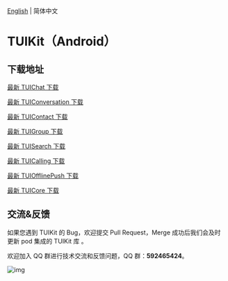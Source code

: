 [English](./README_EN.md) | 简体中文

# TUIKit（Android）

## 下载地址

[最新 TUIChat 下载](https://im.sdk.cloud.tencent.cn/download/tuikit/6.2.2363/android/TUIChat.zip)

[最新 TUIConversation 下载](https://im.sdk.cloud.tencent.cn/download/tuikit/6.2.2363/android/TUIConversation.zip)

[最新 TUIContact 下载](https://im.sdk.cloud.tencent.cn/download/tuikit/6.2.2363/android/TUIContact.zip)

[最新 TUIGroup 下载](https://im.sdk.cloud.tencent.cn/download/tuikit/6.2.2363/android/TUIGroup.zip)

[最新 TUISearch 下载](https://im.sdk.cloud.tencent.cn/download/tuikit/6.2.2363/android/TUISearch.zip)

[最新 TUICalling 下载](https://im.sdk.cloud.tencent.cn/download/tuikit/6.2.2363/android/TUICalling.zip)

[最新 TUIOfflinePush 下载](https://im.sdk.cloud.tencent.cn/download/tuikit/6.2.2363/android/TUIOfflinePush.zip)

[最新 TUICore 下载](https://im.sdk.cloud.tencent.cn/download/tuikit/6.2.2363/android/TUICore.zip)

## 交流&反馈

如果您遇到 TUIKit 的 Bug，欢迎提交  Pull Request，Merge 成功后我们会及时更新 pod 集成的 TUIKit 库 。

欢迎加入 QQ 群进行技术交流和反馈问题，QQ 群：**592465424**。

![img](https://qcloudimg.tencent-cloud.cn/raw/ca5f8724cd5a9002abc454f80bf3df12.png)